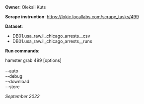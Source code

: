 **Owner**: Oleksii Kuts

**Scrape instruction**: https://lokic.locallabs.com/scrape_tasks/499

**Dataset**:

- DB01.usa_raw.il_chicago_arrests__csv
- DB01.usa_raw.il_chicago_arrests__runs

**Run commands**:

hamster grab 499 [options]
<br><br>--auto
<br>--debug
<br>--download
<br>--store

_September 2022_
